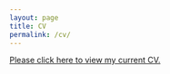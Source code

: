 ```yaml
---
layout: page
title: CV 
permalink: /cv/
---
```


[Please click here to view my current CV.](../pdf/ramanna_cv_2020-03.pdf)
